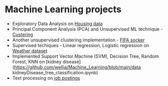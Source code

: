 # Machine Learning projects

- Exploratory Data Analysis on [Housing data](https://github.com/wellia/Machine_Learning/blob/main/housing_EDA.ipynb)
- Principal Component Analysis (PCA) and Unsupervised ML technique - [Custering](https://github.com/wellia/Machine_Learning/blob/main/clustering_PCA.ipynb)
- Another unsupervised clustering implementation - [FIFA socker](https://github.com/wellia/Machine_Learning/blob/main/fifaSocker_clustering.ipynb)
- Supervised techiques - Linear regression, Logistic regression on [Weather dataset](https://github.com/wellia/Machine_Learning/blob/main/weather_linear_logistic_regression.ipynb)
- Implemented Support Vector Machine (SVM), Decision Tree, Random Forest, KNN on 
  [kidney disease](https://github.com/wellia/Machine_Learning/blob/main/data kidneyDisease_tree_classification.ipynb)
- Text processing on [job postings](https://github.com/wellia/Machine_Learning/blob/main/jobPostings_EDA_textProcessing.ipynb)
